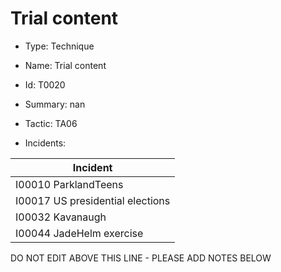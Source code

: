 # Trial content

* Type: Technique

* Name: Trial content

* Id: T0020

* Summary: nan

* Tactic: TA06

* Incidents:

| Incident |
| --------- |
| I00010 ParklandTeens |
| I00017 US presidential elections |
| I00032 Kavanaugh |
| I00044 JadeHelm exercise |


DO NOT EDIT ABOVE THIS LINE - PLEASE ADD NOTES BELOW